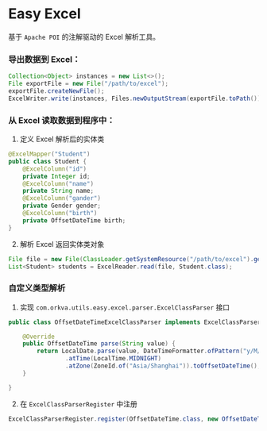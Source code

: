 # Easy Excel

基于 `Apache POI` 的注解驱动的 Excel 解析工具。

### 导出数据到 Excel：

```java
Collection<Object> instances = new List<>();
File exportFile = new File("/path/to/excel");
exportFile.createNewFile();
ExcelWriter.write(instances, Files.newOutputStream(exportFile.toPath()));
```

### 从 Excel 读取数据到程序中：

1. 定义 Excel 解析后的实体类
```java
@ExcelMapper("Student")
public class Student {
    @ExcelColumn("id")
    private Integer id;
    @ExcelColumn("name")
    private String name;
    @ExcelColumn("gander")
    private Gender gender;
    @ExcelColumn("birth")
    private OffsetDateTime birth;
}
```
2. 解析 Excel 返回实体类对象
```java
File file = new File(ClassLoader.getSystemResource("/path/to/excel").getFile());
List<Student> students = ExcelReader.read(file, Student.class);
```

### 自定义类型解析

1. 实现 `com.orkva.utils.easy.excel.parser.ExcelClassParser` 接口
```java
public class OffsetDateTimeExcelClassParser implements ExcelClassParser<OffsetDateTime> {

    @Override
    public OffsetDateTime parse(String value) {
        return LocalDate.parse(value, DateTimeFormatter.ofPattern("y/M/d").withZone(ZoneId.of("Asia/Shanghai")))
                .atTime(LocalTime.MIDNIGHT)
                .atZone(ZoneId.of("Asia/Shanghai")).toOffsetDateTime();
    }

}
```
2. 在 `ExcelClassParserRegister` 中注册
```java
ExcelClassParserRegister.register(OffsetDateTime.class, new OffsetDateTimeExcelClassParser());
```